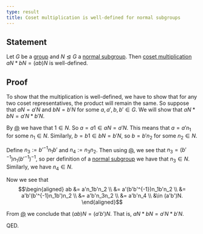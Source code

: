 ```yaml
---
type: result
title: Coset multiplication is well-defined for normal subgroups
---
```


## Statement

Let $G$ be a [group](@group) and $N \trianglelefteq G$ a [normal subgroup](@normal-subgroup). Then [coset multiplication](@quotient-group) $aN * bN = (ab)N$ is well-defined.

## Proof

To show that the multiplication is well-defined, we have to show that for any two coset representatives, the product will remain the same. So suppose that $aN=a'N$ and $bN = b'N$ for some $a,a',b,b' \in G$. We will show that $aN * bN = a'N * b'N$.

By [@](@subgroup-contains-identity) we have that $1 \in N$. So $a = a1 \in aN = a'N$. This means that $a = a'n_1$ for some $n_1 \in N$. Similarly, $b = b1 \in bN = b'N$, so $b=b'n_2$ for some $n_2 \in N$.

Define $n_3 := b'^{-1}n_1b'$ and $n_4 := n_3n_2$. Then using [@](@inverse-of-inverse-is-original), we see that $n_3 = (b'^{-1})n_1(b'^{-1})^{-1}$, so per definition of a [normal subgroup](@normal-subgroup) we have that $n_3 \in N$. Similarly, we have $n_4 \in N$.

Now we see that $$\begin{aligned} ab &= a'n_1b'n_2 \\ &= a'(b'b'^{-1})n_1b'n_2 \\ &= a'b'(b'^{-1}n_1b')n_2 \\ &= a'b'n_3n_2 \\ &= a'b'n_4 \\ &\in (a'b')N. \end{aligned}$$

From [@](@any-element-of-coset-represents-it) we conclude that $(ab)N = (a'b')N$. That is, $aN * bN = a'N * b'N$.

QED.
